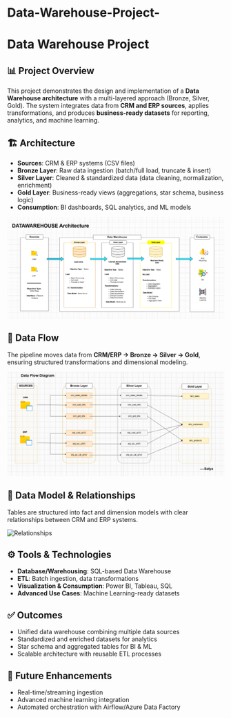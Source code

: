 # Data-Warehouse-Project-
# Data Warehouse Project

## 📊 Project Overview
This project demonstrates the design and implementation of a **Data Warehouse architecture** with a multi-layered approach (Bronze, Silver, Gold). The system integrates data from **CRM and ERP sources**, applies transformations, and produces **business-ready datasets** for reporting, analytics, and machine learning.

## 🏗️ Architecture
- **Sources**: CRM & ERP systems (CSV files)  
- **Bronze Layer**: Raw data ingestion (batch/full load, truncate & insert)  
- **Silver Layer**: Cleaned & standardized data (data cleaning, normalization, enrichment)  
- **Gold Layer**: Business-ready views (aggregations, star schema, business logic)  
- **Consumption**: BI dashboards, SQL analytics, and ML models  

<p align="center">
  <img src="docs/Data Arch.png" alt="Architecture" width="700"/>
</p>


## 🔄 Data Flow
The pipeline moves data from **CRM/ERP → Bronze → Silver → Gold**, ensuring structured transformations and dimensional modeling.

<p align="center">
  <img src="docs/Data Flow Diagram.png" alt="Architecture" width="700"/>
</p>


## 🔗 Data Model & Relationships
Tables are structured into fact and dimension models with clear relationships between CRM and ERP systems.

![Relationships](Screenshot%202025-08-30%20174142.png)

## ⚙️ Tools & Technologies
- **Database/Warehousing**: SQL-based Data Warehouse  
- **ETL**: Batch ingestion, data transformations  
- **Visualization & Consumption**: Power BI, Tableau, SQL  
- **Advanced Use Cases**: Machine Learning-ready datasets  

## ✅ Outcomes
- Unified data warehouse combining multiple data sources  
- Standardized and enriched datasets for analytics  
- Star schema and aggregated tables for BI & ML  
- Scalable architecture with reusable ETL processes  

## 🚀 Future Enhancements
- Real-time/streaming ingestion  
- Advanced machine learning integration  
- Automated orchestration with Airflow/Azure Data Factory  
